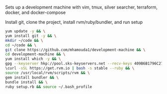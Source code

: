 Sets up a development machine with vim, tmux, silver searcher, terraform, docker, and docker-compose

Install git, clone the project, install rvm/ruby/bundler, and run setup
```bash
yum update -y && \
yum install git -y && \
mkdir ~/code && \
cd ~/code && \
git clone https://github.com/mhamouda1/development-machine && \
cd development-machine && \
yum install which -y && \
gpg --keyserver hkp://pool.sks-keyservers.net --recv-keys 409B6B1796C275462A1703113804BB82D39DC0E3 7D2BAF1CF37B13E2069D6956105BD0E739499BDB && \
\curl -sSL https://get.rvm.io | bash -s stable --ruby && \
source /usr/local/rvm/scripts/rvm && \
gem install bundler && \
bundle install && \
ruby setup.rb && source ~/.bash_profile
```
